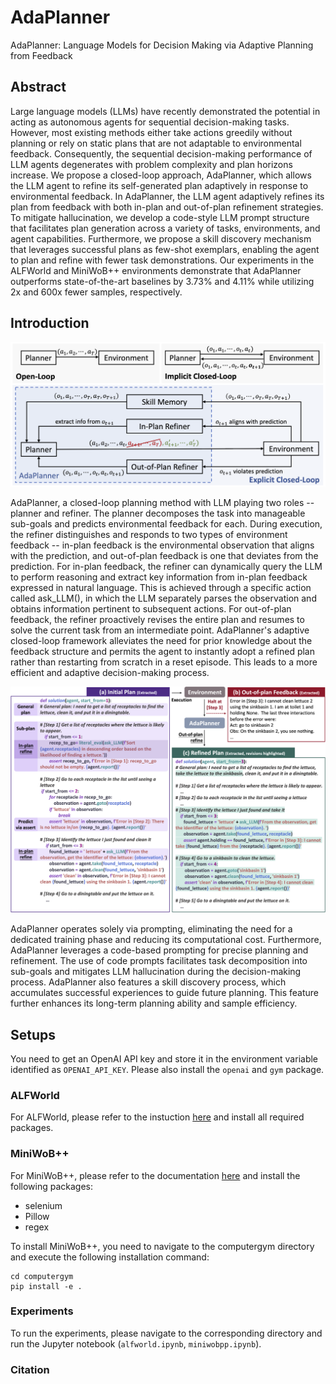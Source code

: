# AdaPlanner
 AdaPlanner: Language Models for Decision Making via Adaptive Planning from Feedback

## Abstract
Large language models (LLMs) have recently demonstrated the potential in acting as autonomous agents for sequential decision-making tasks. However, most existing methods either take actions greedily without planning or rely on static plans that are not adaptable to environmental feedback. Consequently, the sequential decision-making performance of LLM agents degenerates with problem complexity and plan horizons increase. We propose a closed-loop approach, AdaPlanner, which allows the LLM agent to refine its self-generated plan adaptively in response to environmental feedback. In AdaPlanner, the LLM agent adaptively refines its plan from feedback with both in-plan and out-of-plan refinement strategies. To mitigate hallucination, we develop a code-style LLM prompt structure that facilitates plan generation across a variety of tasks, environments, and agent capabilities. Furthermore, we propose a skill discovery mechanism that leverages successful plans as few-shot exemplars, enabling the agent to plan and refine with fewer task demonstrations. Our experiments in the ALFWorld and MiniWoB++ environments demonstrate that AdaPlanner outperforms state-of-the-art baselines by 3.73% and 4.11% while utilizing 2x and 600x fewer samples, respectively.

## Introduction
![framework](figures/fig-framework.png)

AdaPlanner, a closed-loop planning method with LLM playing two roles -- planner and refiner.
The planner decomposes the task into manageable sub-goals and predicts environmental feedback for each.
During execution, the refiner distinguishes and responds to two types of environment feedback -- in-plan feedback is the environmental observation that aligns with the prediction, and out-of-plan feedback is one that deviates from the prediction.
For in-plan feedback, the refiner can dynamically query the LLM to perform reasoning and extract key information from in-plan feedback expressed in natural language.
 This is achieved through a specific action called ask_LLM(), in which the LLM separately parses the observation and obtains information pertinent to subsequent actions.
For out-of-plan feedback, the refiner proactively revises the entire plan and resumes to solve the current task from an intermediate point.
AdaPlanner's adaptive closed-loop framework alleviates the need for prior knowledge about the feedback structure and permits the agent to instantly adopt a refined plan rather than restarting from scratch in a reset episode. This leads to a more efficient and adaptive decision-making process. 

![code](figures/fig-code_illustration.png)

AdaPlanner operates solely via prompting, eliminating the need for a dedicated training phase and reducing its computational cost.
Furthermore, AdaPlanner leverages a code-based prompting for precise planning and refinement. The use of code prompts facilitates task decomposition into sub-goals and mitigates LLM hallucination during the decision-making process.
AdaPlanner also features a skill discovery process, which accumulates successful experiences to guide future planning. This feature further enhances its long-term planning ability and sample efficiency.
## Setups
You need to get an OpenAI API key and store it in the environment variable identified as `OPENAI_API_KEY`. Please also install the `openai` and `gym` package.

### ALFWorld
For ALFWorld, please refer to the instuction [here](https://github.com/alfworld/alfworld) and install all required packages.

### MiniWoB++
For MiniWoB++, please refer to the documentation [here](https://miniwob.farama.org/content/getting_started/) and install the following packages:
- selenium
- Pillow
- regex

To install MiniWoB++, you need to navigate to the computergym directory and execute the following installation command:
```
cd computergym
pip install -e .
```

### Experiments
To run the experiments, please navigate to the corresponding directory and run the Jupyter notebook (`alfworld.ipynb`, `miniwobpp.ipynb`).

### Citation


